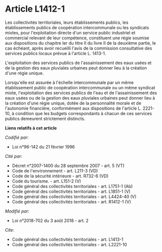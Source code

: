 # Article L1412-1

Les collectivités territoriales, leurs établissements publics, les établissements publics de coopération intercommunale ou
les syndicats mixtes, pour l'exploitation directe d'un service public industriel et commercial relevant de leur compétence,
constituent une régie soumise aux dispositions du chapitre Ier du titre II du livre II de la deuxième partie, le cas échéant,
après avoir recueilli l'avis de la commission consultative des services publics locaux prévue à l'article L. 1413-1. 

L'exploitation des services publics de l'assainissement des eaux usées et de la gestion des eaux pluviales urbaines peut
donner lieu à la création d'une régie unique. 

Lorsqu'elle est assurée à l'échelle intercommunale par un même établissement public de coopération intercommunale ou un même
syndicat mixte, l'exploitation des services publics de l'eau et de l'assainissement des eaux usées ou de la gestion des eaux
pluviales urbaines peut donner lieu à la création d'une régie unique, dotée de la personnalité morale et de l'autonomie
financière, conformément aux dispositions de l'article L. 2221-10, à condition que les budgets correspondants à chacun de ces
services publics demeurent strictement distincts.

**Liens relatifs à cet article**

_Codifié par_:

  - Loi n°96-142 du 21 février 1996

_Cité par_:

  - Décret n°2007-1400 du 28 septembre 2007 - art. 5 (VT)
  - Code de l'environnement - art. L211-3 (VD)
  - Code de la sécurité intérieure - art. R732-6 (VD)
  - Code du tourisme. - art. L151-2 (V)
  - Code général des collectivités territoriales - art. L1751-1 (Ab)
  - Code général des collectivités territoriales - art. L1851-1 (V)
  - Code général des collectivités territoriales - art. L4424-40 (V)
  - Code général des collectivités territoriales - art. R1412-1 (V)

_Modifié par_:

  - Loi n°2018-702 du 3 août 2018 - art. 2

_Cite_:

  - Code général des collectivités territoriales - art. L1413-1
  - Code général des collectivités territoriales - art. L2221-10
